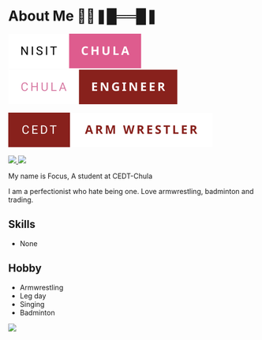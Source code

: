 # About Me 💪🦵❚█══█❚ 

[![forthebadge](https://github.com/CEDT-Chula/For-The-Cedt-Badge/blob/main/badges/nisit-chula.svg)](https://github.com/CEDT-Chula/For-The-Cedt-Badge/tree/main/badges)
[![forthebadge](https://github.com/CEDT-Chula/For-The-Cedt-Badge/blob/main/badges/chula-engineer.svg)](https://github.com/CEDT-Chula/For-The-Cedt-Badge/tree/main/badges)

[![forthebadge](https://github.com/CEDT-Chula/For-The-Cedt-Badge/blob/main/badges/cedt-arm-wrestler.svg)](https://github.com/CEDT-Chula/For-The-Cedt-Badge/tree/main/badges)

<a href="https://media1.tenor.com">
  <img src="https://media1.tenor.com/m/ytbz1Epg7Q8AAAAC/predator-arnold.gif" height="300px">
</a>
<a href="https://media1.tenor.com">
  <img src="https://media1.tenor.com/m/HIXccOOAwXoAAAAd/badminton-sports.gif" height="300px">
</a>

My name is Focus, A student at CEDT-Chula

I am a perfectionist who hate being one. Love armwrestling, badminton and trading. 

## Skills
- None

## Hobby
- Armwrestling
- Leg day
- Singing
- Badminton

<a href="https://youtu.be/dQw4w9WgXcQ">
  <img src="https://user-images.githubusercontent.com/74038190/235294015-47144047-25ab-417c-af1b-6746820a20ff.gif" />
</a>
